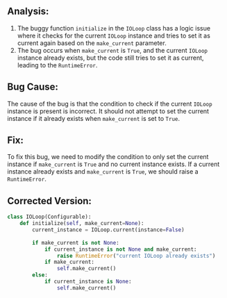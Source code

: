 ## Analysis:
1. The buggy function `initialize` in the `IOLoop` class has a logic issue where it checks for the current `IOLoop` instance and tries to set it as current again based on the `make_current` parameter.
2. The bug occurs when `make_current` is `True`, and the current `IOLoop` instance already exists, but the code still tries to set it as current, leading to the `RuntimeError`.

## Bug Cause:
The cause of the bug is that the condition to check if the current `IOLoop` instance is present is incorrect. It should not attempt to set the current instance if it already exists when `make_current` is set to `True`.

## Fix:
To fix this bug, we need to modify the condition to only set the current instance if `make_current` is `True` and no current instance exists. If a current instance already exists and `make_current` is `True`, we should raise a `RuntimeError`.

## Corrected Version:
```python
class IOLoop(Configurable):
    def initialize(self, make_current=None):
        current_instance = IOLoop.current(instance=False)
        
        if make_current is not None:
            if current_instance is not None and make_current:
                raise RuntimeError("current IOLoop already exists")
            if make_current:
                self.make_current()
        else:
            if current_instance is None:
                self.make_current()
```